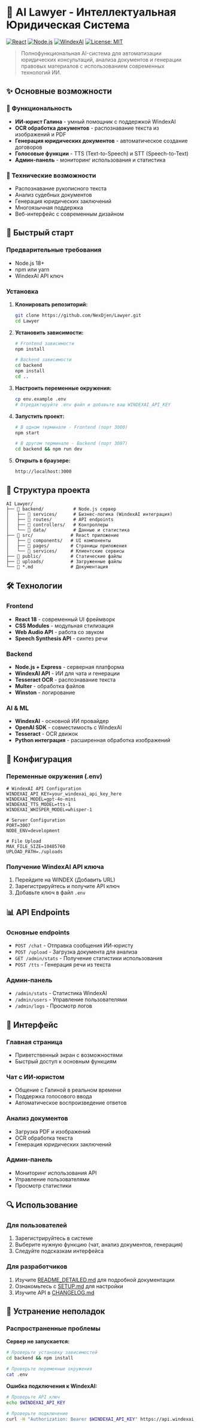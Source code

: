 # 🤖 AI Lawyer - Интеллектуальная Юридическая Система

[![React](https://img.shields.io/badge/React-18.2.0-blue.svg)](https://reactjs.org/)
[![Node.js](https://img.shields.io/badge/Node.js-18+-green.svg)](https://nodejs.org/)
[![WindexAI](https://img.shields.io/badge/WindexAI-GPT--4o--mini-purple.svg)](https://windexai.com/)
[![License: MIT](https://img.shields.io/badge/License-MIT-yellow.svg)](https://opensource.org/licenses/MIT)

> Полнофункциональная AI-система для автоматизации юридических консультаций, анализа документов и генерации правовых материалов с использованием современных технологий ИИ.

## ✨ Основные возможности

### 🎯 Функциональность
- **ИИ-юрист Галина** - умный помощник с поддержкой WindexAI
- **OCR обработка документов** - распознавание текста из изображений и PDF
- **Генерация юридических документов** - автоматическое создание договоров
- **Голосовые функции** - TTS (Text-to-Speech) и STT (Speech-to-Text)
- **Админ-панель** - мониторинг использования и статистика

### 🔧 Технические возможности
- Распознавание рукописного текста
- Анализ судебных документов
- Генерация юридических заключений
- Многоязычная поддержка
- Веб-интерфейс с современным дизайном

## 🚀 Быстрый старт

### Предварительные требования
- Node.js 18+
- npm или yarn
- WindexAI API ключ

### Установка

1. **Клонировать репозиторий:**
   ```bash
   git clone https://github.com/NexDjen/Lawyer.git
   cd Lawyer
   ```

2. **Установить зависимости:**
   ```bash
   # Frontend зависимости
   npm install

   # Backend зависимости
   cd backend
   npm install
   cd ..
   ```

3. **Настроить переменные окружения:**
   ```bash
   cp env.example .env
   # Отредактируйте .env файл и добавьте ваш WINDEXAI_API_KEY
   ```

4. **Запустить проект:**
   ```bash
   # В одном терминале - Frontend (порт 3000)
   npm start

   # В другом терминале - Backend (порт 3007)
   cd backend && npm run dev
   ```

5. **Открыть в браузере:**
   ```
   http://localhost:3000
   ```

## 📁 Структура проекта

```
AI Lawyer/
├── 📁 backend/           # Node.js сервер
│   ├── 📁 services/      # Бизнес-логика (WindexAI интеграция)
│   ├── 📁 routes/        # API endpoints
│   ├── 📁 controllers/   # Контроллеры
│   └── 📁 data/          # Данные и статистика
├── 📁 src/              # React приложение
│   ├── 📁 components/   # UI компоненты
│   ├── 📁 pages/        # Страницы приложения
│   └── 📁 services/     # Клиентские сервисы
├── 📁 public/           # Статические файлы
├── 📁 uploads/          # Загруженные файлы
└── 📄 *.md              # Документация
```

## 🛠️ Технологии

### Frontend
- **React 18** - современный UI фреймворк
- **CSS Modules** - модульная стилизация
- **Web Audio API** - работа со звуком
- **Speech Synthesis API** - синтез речи

### Backend
- **Node.js + Express** - серверная платформа
- **WindexAI API** - ИИ для чата и генерации
- **Tesseract OCR** - распознавание текста
- **Multer** - обработка файлов
- **Winston** - логирование

### AI & ML
- **WindexAI** - основной ИИ провайдер
- **OpenAI SDK** - совместимость с WindexAI
- **Tesseract** - OCR движок
- **Python интеграция** - расширенная обработка изображений

## 🔧 Конфигурация

### Переменные окружения (.env)
```env
# WindexAI API Configuration
WINDEXAI_API_KEY=your_windexai_api_key_here
WINDEXAI_MODEL=gpt-4o-mini
WINDEXAI_TTS_MODEL=tts-1
WINDEXAI_WHISPER_MODEL=whisper-1

# Server Configuration
PORT=3007
NODE_ENV=development

# File Upload
MAX_FILE_SIZE=10485760
UPLOAD_PATH=./uploads
```

### Получение WindexAI API ключа
1. Перейдите на WINDEX (Добавить URL)
2. Зарегистрируйтесь и получите API ключ
3. Добавьте ключ в файл `.env`

## 📊 API Endpoints

### Основные endpoints
- `POST /chat` - Отправка сообщения ИИ-юристу
- `POST /upload` - Загрузка документа для анализа
- `GET /admin/stats` - Получение статистики использования
- `POST /tts` - Генерация речи из текста

### Админ-панель
- `/admin/stats` - Статистика WindexAI
- `/admin/users` - Управление пользователями
- `/admin/logs` - Просмотр логов

## 🎨 Интерфейс

### Главная страница
- Приветственный экран с возможностями
- Быстрый доступ к основным функциям

### Чат с ИИ-юристом
- Общение с Галиной в реальном времени
- Поддержка голосового ввода
- Автоматическое воспроизведение ответов

### Анализ документов
- Загрузка PDF и изображений
- OCR обработка текста
- Генерация юридических заключений

### Админ-панель
- Мониторинг использования API
- Управление пользователями
- Просмотр статистики

## 🔍 Использование

### Для пользователей
1. Зарегистрируйтесь в системе
2. Выберите нужную функцию (чат, анализ документов, генерация)
3. Следуйте подсказкам интерфейса

### Для разработчиков
1. Изучите [README_DETAILED.md](README_DETAILED.md) для подробной документации
2. Ознакомьтесь с [SETUP.md](SETUP.md) для настройки
3. Изучите API в [CHANGELOG.md](CHANGELOG.md)

## 🐛 Устранение неполадок

### Распространенные проблемы

**Сервер не запускается:**
```bash
# Проверьте установку зависимостей
cd backend && npm install

# Проверьте переменные окружения
cat .env
```

**Ошибка подключения к WindexAI:**
```bash
# Проверьте API ключ
echo $WINDEXAI_API_KEY

# Проверьте подключение
curl -H "Authorization: Bearer $WINDEXAI_API_KEY" https://api.windexai.com/v1/models
```

